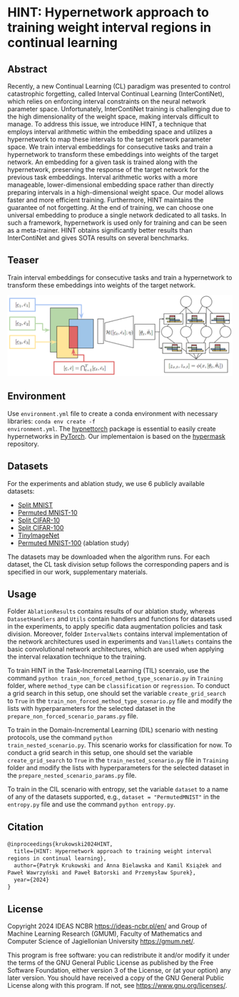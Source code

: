 # HINT: Hypernetwork approach to training weight interval regions in continual learning

## Abstract
Recently, a new Continual Learning (CL) paradigm was presented to control catastrophic forgetting, called  Interval Continual Learning (InterContiNet), which relies on enforcing interval constraints on the neural network parameter space. 
Unfortunately, InterContiNet training is challenging due to the high dimensionality of the weight space, making intervals difficult to manage. 
To address this issue, we introduce HINT, a technique that employs interval arithmetic within the embedding space and utilizes a hypernetwork to map these intervals to the target network parameter space. We train interval embeddings for consecutive tasks and train a hypernetwork to transform these embeddings into weights of the target network. An embedding for a given task is trained along with the hypernetwork, preserving the response of the target network for the previous task embeddings. Interval arithmetic works with a more manageable, lower-dimensional embedding space rather than directly preparing intervals in a high-dimensional weight space. Our model allows faster and more efficient training. Furthermore, HINT maintains the guarantee of not forgetting. At the end of training, we can choose one universal embedding to produce a single network dedicated to all tasks. In such a framework, hypernetwork is used only for training and can be seen as a meta-trainer.
HINT obtains significantly better results than InterContiNet and gives SOTA results on several benchmarks. 

## Teaser
Train interval embeddings for consecutive tasks and train a hypernetwork to transform these embeddings into weights of the target network.

![Scheme of HINT training method](./imgs/HINT.png)

## Environment
Use <code>environment.yml</code> file to create a conda environment with necessary libraries: <code>conda env create -f environment.yml</code>.
The [hypnettorch](https://github.com/chrhenning/hypnettorch) package is essential to easily create hypernetworks in [PyTorch](https://pytorch.org/).
Our implementaion is based on the [hypermask](https://github.com/gmum/HyperMask) repository.

## Datasets
For the experiments and ablation study, we use 6 publicly available datasets:
* [Split MNIST](https://arxiv.org/abs/1906.00695)
* [Permuted MNIST-10](https://arxiv.org/abs/1906.00695)
* [Split CIFAR-10](https://arxiv.org/abs/2206.07996) 
* [Split CIFAR-100](https://arxiv.org/abs/2309.14062)
* [TinyImageNet](https://arxiv.org/abs/2309.14062)
* [Permuted MNIST-100](https://arxiv.org/abs/2309.14062) (ablation study)

The datasets may be downloaded when the algorithm runs. For each dataset, the CL task division setup follows the corresponding papers and is specified in our work, supplementary materials.

## Usage
Folder <code>AblationResults</code> contains results of our ablation study, whereas <code>DatasetHandlers</code> and <code>Utils</code> contain handlers and functions for datasets used in the experiments, to apply specific data augmentation policies and task division.
Moreover, folder <code>IntervalNets</code> contains interval implementation of the network architectures used in experiments and <code>VanillaNets</code> contains the basic convolutional network architectures, which are used when applying the interval relaxation technique to the training.

To train HINT in the Task-Incremetal Learning (TIL) scenraio, use the command <code>python train_non_forced_method_type_scenario.py</code> in <code>Training</code> folder, where <code>method_type</code> can be <code>classification</code> or <code>regression</code>. To conduct a grid search in this setup, one should set the variable <code>create_grid_search</code> to <code>True</code> in the <code>train_non_forced_method_type_scenario.py</code> file and modify the lists with hyperparameters for the selected dataset in the <code>prepare_non_forced_scenario_params.py</code> file.

To train in the Domain-Incremental Learning (DIL) scenario with nesting protocols, use the command <code>python train_nested_scenario.py</code>. This scenario works for classification for now. To conduct a grid search in this setup, one should set the variable <code>create_grid_search</code> to <code>True</code> in the <code>train_nested_scenario.py</code> file in <code>Training</code> folder and modify the lists with hyperparameters for the selected dataset in the <code>prepare_nested_scenario_params.py</code> file.

To train in the CIL scenario with entropy, set the variable <code>dataset</code> to a name of any of the datasets supported, e.g., <code>dataset = "PermutedMNIST"</code> in the <code>entropy.py</code> file and use the command <code>python entropy.py</code>.


## Citation

```
@inproceedings{krukowski2024HINT,
  title={HINT: Hypernetwork approach to training weight interval regions in continual learning}, 
  author={Patryk Krukowski and Anna Bielawska and Kamil Książek and Paweł Wawrzyński and Paweł Batorski and Przemysław Spurek},
  year={2024}
}
```

## License

Copyright 2024 IDEAS NCBR <https://ideas-ncbr.pl/en/> and Group of Machine Learning Research (GMUM), Faculty of Mathematics and Computer Science of Jagiellonian University <https://gmum.net/>.

This program is free software: you can redistribute it and/or modify it under the terms of the GNU General Public License as published by the Free Software Foundation, either version 3 of the License, or (at your option) any later version.
You should have received a copy of the GNU General Public License along with this program. If not, see <https://www.gnu.org/licenses/>.
